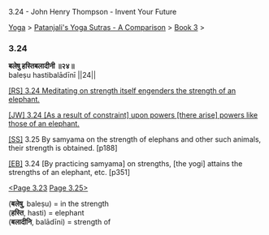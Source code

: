 3.24 - John Henry Thompson - Invent Your Future   
    

[Yoga](../../../yoga.md)‎ > ‎[Patanjali's Yoga Sutras - A Comparison](../../patanjani.md)‎ > ‎[Book 3](../book-3.md)‎ > ‎

### 3.24

**बलेषु हस्तिबलादीनी ॥२४॥**  
baleṣu hastibalādīnī ||24||  
  
  
[\[RS\] 3.24 Meditating on strength itself engenders the strength of an elephant.](http://www.ashtangayoga.info/philosophy/yoga-sutra-patanjali/chapter-3/item/baleshu-hastibaladini-24/)  
  
[\[JW\] 3.24 \[As a result of constraint\] upon powers \[there arise\] powers like those of an elephant.](http://books.google.com/books?id=YzFImjtOxUwC&pg=PA253&ci=79%2C639%2C752%2C69&source=bookclip)  
  
[\[SS\]](http://www.amazon.com/Yoga-Sutras-Patanjali-Commentary-Satchidananda/dp/0932040381) 3.25 By samyama on the strength of elephans and other such animals, their strength is obtained. \[p188\]  
  
[\[EB\]](http://www.amazon.com/Yoga-Sutras-Patanjali-Translation-Commentary/dp/0865477361/ref=sr_1_1?ie=UTF8&s=books&qid=1250508322&sr=1-1) 3.24 \[By practicing samyama\] on strengths, \[the yogi\] attains the strengths of an elephant, etc. \[p351\]  
  
  
[<Page 3.23](323.md)  [Page 3.25>](325.md)  
  
  

(**बलेषु**, baleṣu) = in the strength  
(**हस्ति**, hasti) = elephant  
(**बलादीनि**, balādīni) = strength of


